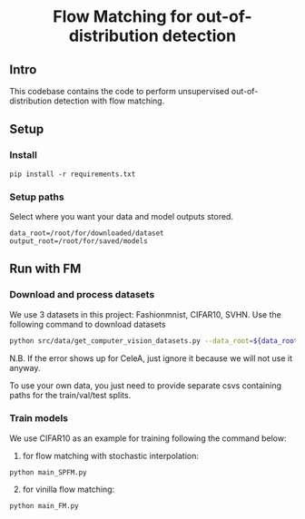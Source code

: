 <h1 align="center">Flow Matching for out-of-distribution detection</h1>


## Intro

This codebase contains the code to perform unsupervised out-of-distribution detection with flow matching.


## Setup

### Install

```pip install -r requirements.txt```


### Setup paths
Select where you want your data and model outputs stored.
```
data_root=/root/for/downloaded/dataset
output_root=/root/for/saved/models
```

## Run with FM

### Download and process datasets
We use 3 datasets in this project: Fashionmnist, CIFAR10, SVHN. Use the following command to download datasets
```bash
python src/data/get_computer_vision_datasets.py --data_root=${data_root}
```
N.B. If the error shows up for CeleA, just ignore it because we will not use it anyway.

To use your own data, you just need to provide separate csvs containing paths for the train/val/test splits.

### Train models
We use CIFAR10 as an example for training following the command below:

1. for flow matching with stochastic interpolation:
```
python main_SPFM.py
```
2. for vinilla flow matching:
```
python main_FM.py
```   

